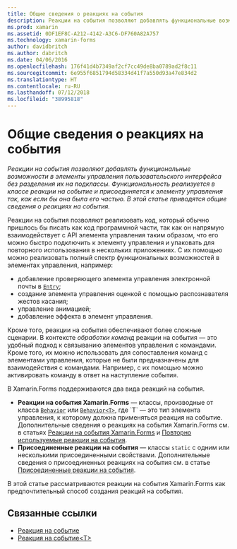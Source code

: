 ```yaml
---
title: Общие сведения о реакциях на события
description: Реакции на события позволяют добавлять функциональные возможности в элементы управления пользовательского интерфейса без разделения их на подклассы. Функциональность реализуется в классе реакции на событие и присоединяется к элементу управления так, как если бы она была его частью. В этой статье приводятся общие сведения о реакциях на события.
ms.prod: xamarin
ms.assetid: 0DF1EF8C-A212-4142-A3C6-DF760A82A757
ms.technology: xamarin-forms
author: davidbritch
ms.author: dabritch
ms.date: 04/06/2016
ms.openlocfilehash: 176f41d4b7349af2cf7cc49de8ba0789ad2f8c11
ms.sourcegitcommit: 6e955f6851794d58334d41f7a550d93a47e834d2
ms.translationtype: HT
ms.contentlocale: ru-RU
ms.lasthandoff: 07/12/2018
ms.locfileid: "38995818"
---
```

# <a name="introduction-to-behaviors"></a>Общие сведения о реакциях на события

_Реакции на события позволяют добавлять функциональные возможности в элементы управления пользовательского интерфейса без разделения их на подклассы. Функциональность реализуется в классе реакции на событие и присоединяется к элементу управления так, как если бы она была его частью. В этой статье приводятся общие сведения о реакциях на события._

Реакции на события позволяют реализовать код, который обычно пришлось бы писать как код программной части, так как он напрямую взаимодействует с API элемента управления таким образом, что его можно быстро подключить к элементу управления и упаковать для повторного использования в нескольких приложениях. С их помощью можно реализовать полный спектр функциональных возможностей в элементах управления, например:

- добавление проверяющего элемента управления электронной почты в [`Entry`](xref:Xamarin.Forms.Entry);
- создание элемента управления оценкой с помощью распознавателя жестов касания;
- управление анимацией;
- добавление эффекта в элемент управления.

Кроме того, реакции на события обеспечивают более сложные сценарии. В контексте *обработки команд* реакции на события — это удобный подход к связыванию элементов управления с командами. Кроме того, их можно использовать для сопоставления команд с элементами управления, которые не были предназначены для взаимодействия с командами. Например, с их помощью можно активировать команду в ответ на наступление события.

В Xamarin.Forms поддерживаются два вида реакций на события.

- **Реакции на события Xamarin.Forms** — классы, производные от класса [`Behavior`](xref:Xamarin.Forms.Behavior) или [`Behavior<T>`](xref:Xamarin.Forms.Behavior`1), где `T` — это тип элемента управления, к которому должна применяться реакция на событие. Дополнительные сведения о реакциях на события Xamarin.Forms см. в статьях [Реакции на события Xamarin.Forms](~/xamarin-forms/app-fundamentals/behaviors/creating.md) и [Повторно используемые реакции на события](~/xamarin-forms/app-fundamentals/behaviors/reusable/index.md).
- **Присоединенные реакции на события** — классы `static` с одним или несколькими присоединенными свойствами. Дополнительные сведения о присоединенных реакциях на события см. в статье [Присоединенные реакции на события](~/xamarin-forms/app-fundamentals/behaviors/attached.md).

В этой статье рассматриваются реакции на события Xamarin.Forms как предпочтительный способ создания реакций на события.



## <a name="related-links"></a>Связанные ссылки

- [Реакция на событие](xref:Xamarin.Forms.Behavior)
- [Реакция на событие&lt;T&gt;](xref:Xamarin.Forms.Behavior`1)
